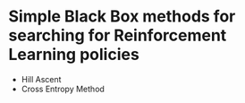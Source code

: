 # Simple Black Box methods for searching for Reinforcement Learning policies

- Hill Ascent
- Cross Entropy Method
